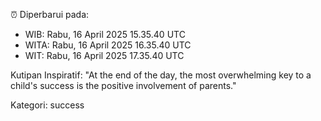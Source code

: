 ⏰ Diperbarui pada:
- WIB: Rabu, 16 April 2025 15.35.40 UTC
- WITA: Rabu, 16 April 2025 16.35.40 UTC
- WIT: Rabu, 16 April 2025 17.35.40 UTC

Kutipan Inspiratif:
"At the end of the day, the most overwhelming key to a child's success is the positive involvement of parents."


Kategori: success

